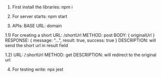 1) First install the libraries:
npm i

2) For server starts:
npm start

3) APIs:
BASE URL: domain

1.1) For creating a short URL: /shortUrl
METHOD: post
BODY: { originalUrl }
RESPONSE: { message: "...", result: true, success: true }
DESCRIPTION: will send the short url in result field

1.2) URL: /:shortUrl
METHOD: get
DESCRIPTION: will redirect to the original url

4) For testing write:
npx jest